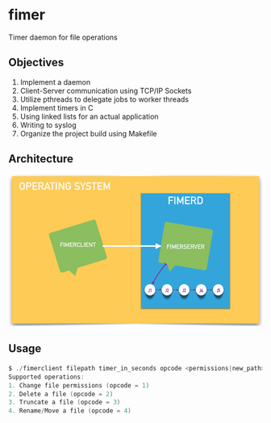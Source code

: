 # fimer
Timer daemon for file operations

Objectives
------
1. Implement a daemon
2. Client-Server communication using TCP/IP Sockets
3. Utilize pthreads to delegate jobs to worker threads
4. Implement timers in C
5. Using linked lists for an actual application
6. Writing to syslog
7. Organize the project build using Makefile

Architecture
------
![alt text](https://github.com/kulkarniamit/fimer/blob/master/architecture.png "Architecture")

Usage
------
```C
$ ./fimerclient filepath timer_in_seconds opcode <permissions|new_path>
Supported operations: 
1. Change file permissions (opcode = 1)
2. Delete a file (opcode = 2)
3. Truncate a file (opcode = 3)
4. Rename/Move a file (opcode = 4)
```
